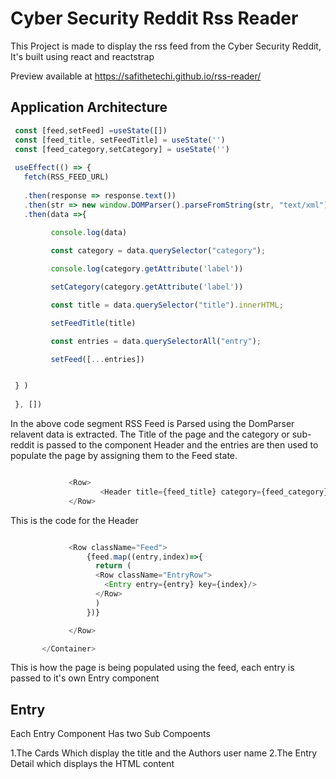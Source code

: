 # Cyber Security Reddit Rss Reader

  This Project is made to display the rss feed from the Cyber Security Reddit, It's built using react and reactstrap 
  
  Preview available at https://safithetechi.github.io/rss-reader/


## Application Architecture

 ```javascript 
  const [feed,setFeed] =useState([])
  const [feed_title, setFeedTitle] = useState('')
  const [feed_category,setCategory] = useState('')
  
  useEffect(() => {
    fetch(RSS_FEED_URL)
    
    .then(response => response.text())
    .then(str => new window.DOMParser().parseFromString(str, "text/xml"))
    .then(data =>{
    
          console.log(data)

          const category = data.querySelector("category");

          console.log(category.getAttribute('label'))

          setCategory(category.getAttribute('label'))

          const title = data.querySelector("title").innerHTML;

          setFeedTitle(title)

          const entries = data.querySelectorAll("entry");

          setFeed([...entries])


  } )
   
  }, [])

```


In the above code segment RSS Feed is Parsed using the DomParser relavent data is extracted. The Title of the page and the category or sub-reddit is passed to the component Header and the entries are then used to populate the page by assigning them to the Feed state. 

 ```javascript 

              <Row>
                     <Header title={feed_title} category={feed_category}/>
              </Row>
```
This is the code for the Header



 ```javascript 

              <Row className="Feed">              
                  {feed.map((entry,index)=>{
                    return (
                    <Row className="EntryRow">
                      <Entry entry={entry} key={index}/>
                    </Row>
                    )
                  })}

              </Row>

        </Container>
```

This is how the page is being populated using the feed, each entry is passed to it's own Entry component 

## Entry

Each Entry Component Has two Sub Compoents 

  1.The Cards Which display the title and the Authors user name
  2.The Entry Detail which displays the HTML content
  
  




